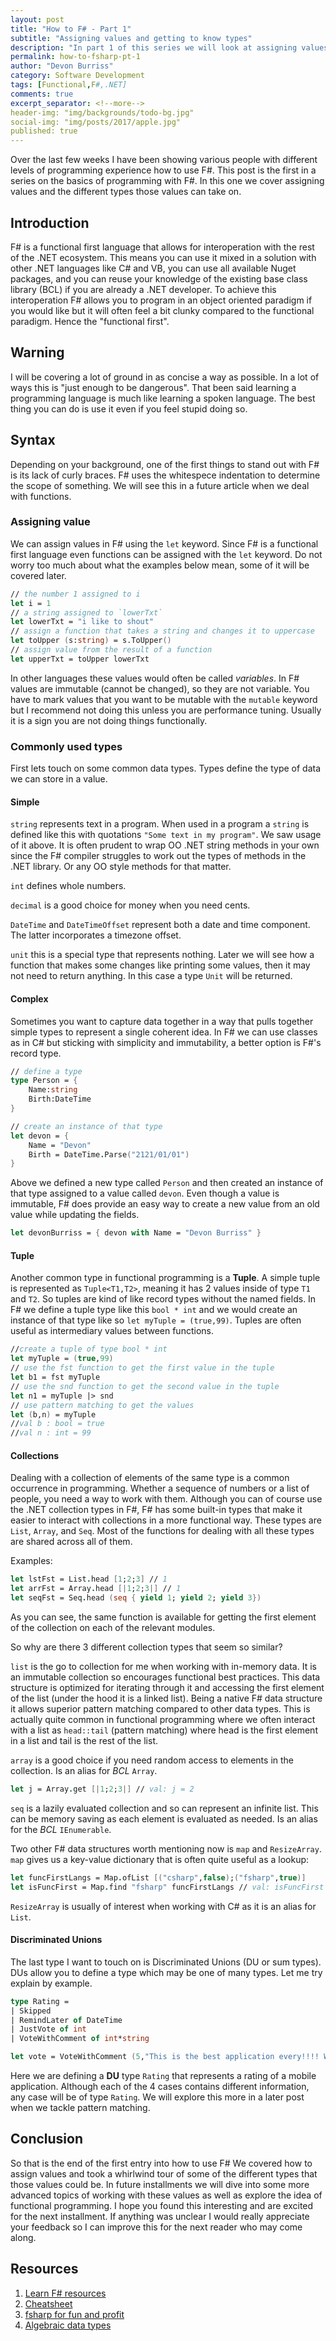 ```yaml
---
layout: post
title: "How to F# - Part 1"
subtitle: "Assigning values and getting to know types"
description: "In part 1 of this series we will look at assigning values and at some of the common types used when programming"
permalink: how-to-fsharp-pt-1
author: "Devon Burriss"
category: Software Development
tags: [Functional,F#,.NET]
comments: true
excerpt_separator: <!--more-->
header-img: "img/backgrounds/todo-bg.jpg"
social-img: "img/posts/2017/apple.jpg"
published: true
---
```

Over the last few weeks I have been showing various people with different levels of programming experience how to use F#. This post is the first in a series on the basics of programming with F#. In this one we cover assigning values and the different types those values can take on.

## Introduction

F# is a functional first language that allows for interoperation with the rest of the .NET ecosystem. This means you can use it mixed in a solution with other .NET languages like C# and VB, you can use all available Nuget packages, and you can reuse your knowledge of the existing base class library (BCL) if you are already a .NET developer. To achieve this interoperation F# allows you to program in an object oriented paradigm if you would like but it will often feel a bit clunky compared to the functional paradigm. Hence the "functional first".

## Warning

I will be covering a lot of ground in as concise a way as possible. In a lot of ways this is "just enough to be dangerous". That been said learning a programming language is much like learning a spoken language. The best thing you can do is use it even if you feel stupid doing so.

## Syntax

Depending on your background, one of the first things to stand out with F# is its lack of curly braces. F# uses the whitespece indentation to determine the scope of something. We will see this in a future article when we deal with functions.

### Assigning value

We can assign values in F# using the `let` keyword. Since F# is a functional first language even functions can be assigned with the `let` keyword. Do not worry too much about what the examples below mean, some of it will be covered later.

```fsharp
// the number 1 assigned to i
let i = 1
// a string assigned to `lowerTxt`
let lowerTxt = "i like to shout"
// assign a function that takes a string and changes it to uppercase
let toUpper (s:string) = s.ToUpper()
// assign value from the result of a function
let upperTxt = toUpper lowerTxt
```

In other languages these values would often be called *variables*. In F# values are immutable (cannot be changed), so they are not variable. You have to mark values that you want to be mutable with the `mutable` keyword but I recommend not doing this unless you are performance tuning. Usually it is a sign you are not doing things functionally.

### Commonly used types

First lets touch on some common data types. Types define the type of data we can store in a value.

#### Simple

`string` represents text in a program. When used in a program a `string` is defined like this with quotations `"Some text in my program"`. We saw usage of it above. It is often prudent to wrap OO .NET string methods in your own since the F# compiler struggles to work out the types of methods in the .NET library. Or any OO style methods for that matter.

`int` defines whole numbers.

`decimal` is a good choice for money when you need cents.

`DateTime` and `DateTimeOffset` represent both a date and time component. The latter incorporates a timezone offset.

`unit` this is a special type that represents nothing. Later we will see how a function that makes some changes like printing some values, then it may not need to return anything. In this case a type `Unit` will be returned.

#### Complex

Sometimes you want to capture data together in a way that pulls together simple types to represent a single coherent idea. In F# we can use classes as in C# but sticking with simplicity and immutability, a better option is F#'s record type.

```fsharp
// define a type
type Person = {
    Name:string
    Birth:DateTime
}

// create an instance of that type
let devon = {
    Name = "Devon"
    Birth = DateTime.Parse("2121/01/01")
}
```

Above we defined a new type called `Person` and then created an instance of that type assigned to a value called `devon`.
Even though a value is immutable, F# does provide an easy way to create a new value from an old value while updating the fields.

```fsharp
let devonBurriss = { devon with Name = "Devon Burriss" }
```

#### Tuple

Another common type in functional programming is a **Tuple**. A simple tuple is represented as `Tuple<T1,T2>`, meaning it has 2 values inside of type `T1` and `T2`. So tuples are kind of like record types without the named fields. In F# we define a tuple type like this `bool * int` and we would create an instance of that type like so `let myTuple = (true,99)`. Tuples are often useful as intermediary values between functions.

```fsharp
//create a tuple of type bool * int
let myTuple = (true,99)
// use the fst function to get the first value in the tuple
let b1 = fst myTuple
// use the snd function to get the second value in the tuple
let n1 = myTuple |> snd
// use pattern matching to get the values
let (b,n) = myTuple
//val b : bool = true
//val n : int = 99
```

#### Collections

Dealing with a collection of elements of the same type is a common occurrence in programming. Whether a sequence of numbers or a list of people, you need a way to work with them. Although you can of course use the .NET collection types in F#, F# has some built-in types that make it easier to interact with collections in a more functional way. These types are `List`, `Array`, and `Seq`. Most of the functions for dealing with all these types are shared across all of them.

Examples:

```fsharp
let lstFst = List.head [1;2;3] // 1
let arrFst = Array.head [|1;2;3|] // 1
let seqFst = Seq.head (seq { yield 1; yield 2; yield 3})
```

As you can see, the same function is available for getting the first element of the collection on each of the relevant modules.

So why are there 3 different collection types that seem so similar?

`list` is the go to collection for me when working with in-memory data. It is an immutable collection so encourages functional best practices. This data structure is optimized for iterating through it and accessing the first element of the list (under the hood it is a linked list). Being a native F# data structure it allows superior pattern matching compared to other data types. This is actually quite common in functional programming where we often interact with a list as `head::tail` (pattern matching) where head is the first element in a list and tail is the rest of the list.

`array` is a good choice if you need random access to elements in the collection. Is an alias for *BCL* `Array`.

```fsharp
let j = Array.get [|1;2;3|] // val: j = 2
```

`seq` is a lazily evaluated collection and so can represent an infinite list. This can be memory saving as each element is evaluated as needed. Is an alias for the *BCL* `IEnumerable`.

Two other F# data structures worth mentioning now is `map` and `ResizeArray`. `map` gives us a key-value dictionary that is often quite useful as a lookup:

```fsharp
let funcFirstLangs = Map.ofList [("csharp",false);("fsharp",true)]
let isFuncFirst = Map.find "fsharp" funcFirstLangs // val: isFuncFirst = true
```

`ResizeArray` is usually of interest when working with C# as it is an alias for `List`.

#### Discriminated Unions

The last type I want to touch on is Discriminated Unions (DU or sum types). DUs allow you to define a type which may be one of many types. Let me try explain by example.

```fsharp
type Rating =
| Skipped
| RemindLater of DateTime
| JustVote of int
| VoteWithComment of int*string

let vote = VoteWithComment (5,"This is the best application every!!!! Worth every cent!")
```

Here we are defining a **DU** type `Rating` that represents a rating of a mobile application. Although each of the 4 cases contains different information, any case will be of type `Rating`. We will explore this more in a later post when we tackle pattern matching.

## Conclusion

So that is the end of the first entry into how to use F# We covered how to assign values and took a whirlwind tour of some of the different types that those values could be. In future installments we will dive into some more advanced topics of working with these values as well as explore the idea of functional programming. I hope you found this interesting and are excited for the next installment. If anything was unclear I would really appreciate your feedback so I can improve this for the next reader who may come along.

## Resources

1. [Learn F# resources](https://fsharp.org/learn.html)
1. [Cheatsheet](http://dungpa.github.io/fsharp-cheatsheet/)
1. [fsharp for fun and profit](https://fsharpforfunandprofit.com/posts/list-module-functions/)
1. [Algebraic data types](https://en.wikipedia.org/wiki/Algebraic_data_type)
